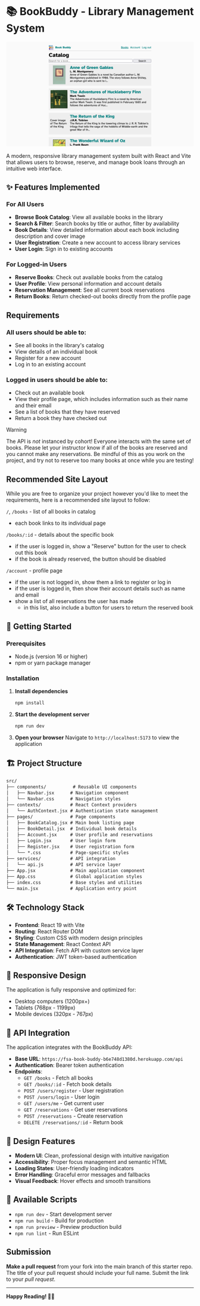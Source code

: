 # 📚 BookBuddy - Library Management System

![The landing page of Book Buddy displays a catalog of different books.](/example.png)

A modern, responsive library management system built with React and Vite that allows users to browse, reserve, and manage book loans through an intuitive web interface.

## ✨ Features Implemented

### For All Users
- **Browse Book Catalog**: View all available books in the library
- **Search & Filter**: Search books by title or author, filter by availability
- **Book Details**: View detailed information about each book including description and cover image
- **User Registration**: Create a new account to access library services
- **User Login**: Sign in to existing accounts

### For Logged-in Users
- **Reserve Books**: Check out available books from the catalog
- **User Profile**: View personal information and account details
- **Reservation Management**: See all current book reservations
- **Return Books**: Return checked-out books directly from the profile page

## Requirements

### All users should be able to:

- See all books in the library's catalog
- View details of an individual book
- Register for a new account
- Log in to an existing account

### Logged in users should be able to:

- Check out an available book
- View their profile page, which includes information such as their name and their email
- See a list of books that they have reserved
- Return a book they have checked out

> [!WARNING]
>
> The API is _not_ instanced by cohort! Everyone interacts with the same set
> of books. Please let your instructor know if all of the books are reserved and you
> cannot make any reservations. Be mindful of this as you work on the project, and
> try not to reserve too many books at once while you are testing!

## Recommended Site Layout

While you are free to organize your project however you'd like to meet the requirements, here is a recommended site layout to follow:

`/`, `/books` - list of all books in catalog

- each book links to its individual page

`/books/:id` - details about the specific book

- if the user is logged in, show a "Reserve" button for the user to check out this book
- if the book is already reserved, the button should be disabled

`/account` - profile page

- if the user is not logged in, show them a link to register or log in
- if the user is logged in, then show their account details such as name and email
- show a list of all reservations the user has made
  - in this list, also include a button for users to return the reserved book

## 🚀 Getting Started

### Prerequisites
- Node.js (version 16 or higher)
- npm or yarn package manager

### Installation

1. **Install dependencies**
   ```bash
   npm install
   ```

2. **Start the development server**
   ```bash
   npm run dev
   ```

3. **Open your browser**
   Navigate to `http://localhost:5173` to view the application

## 🏗️ Project Structure

```
src/
├── components/          # Reusable UI components
│   ├── Navbar.jsx      # Navigation component
│   └── Navbar.css      # Navigation styles
├── contexts/           # React Context providers
│   └── AuthContext.jsx # Authentication state management
├── pages/              # Page components
│   ├── BookCatalog.jsx # Main book listing page
│   ├── BookDetail.jsx  # Individual book details
│   ├── Account.jsx     # User profile and reservations
│   ├── Login.jsx       # User login form
│   ├── Register.jsx    # User registration form
│   └── *.css           # Page-specific styles
├── services/           # API integration
│   └── api.js          # API service layer
├── App.jsx             # Main application component
├── App.css             # Global application styles
├── index.css           # Base styles and utilities
└── main.jsx            # Application entry point
```

## 🛠️ Technology Stack

- **Frontend**: React 19 with Vite
- **Routing**: React Router DOM
- **Styling**: Custom CSS with modern design principles
- **State Management**: React Context API
- **API Integration**: Fetch API with custom service layer
- **Authentication**: JWT token-based authentication

## 📱 Responsive Design

The application is fully responsive and optimized for:
- Desktop computers (1200px+)
- Tablets (768px - 1199px)
- Mobile devices (320px - 767px)

## 🔗 API Integration

The application integrates with the BookBuddy API:
- **Base URL**: `https://fsa-book-buddy-b6e748d1380d.herokuapp.com/api`
- **Authentication**: Bearer token authentication
- **Endpoints**:
  - `GET /books` - Fetch all books
  - `GET /books/:id` - Fetch book details
  - `POST /users/register` - User registration
  - `POST /users/login` - User login
  - `GET /users/me` - Get current user
  - `GET /reservations` - Get user reservations
  - `POST /reservations` - Create reservation
  - `DELETE /reservations/:id` - Return book

## 🎨 Design Features

- **Modern UI**: Clean, professional design with intuitive navigation
- **Accessibility**: Proper focus management and semantic HTML
- **Loading States**: User-friendly loading indicators
- **Error Handling**: Graceful error messages and fallbacks
- **Visual Feedback**: Hover effects and smooth transitions

## 🚀 Available Scripts

- `npm run dev` - Start development server
- `npm run build` - Build for production
- `npm run preview` - Preview production build
- `npm run lint` - Run ESLint

## Submission

**Make a pull request** from your fork into the main branch of this starter repo. The title of your pull request should include your full name. Submit the link to your _pull request_.

---

**Happy Reading! 📖✨**
